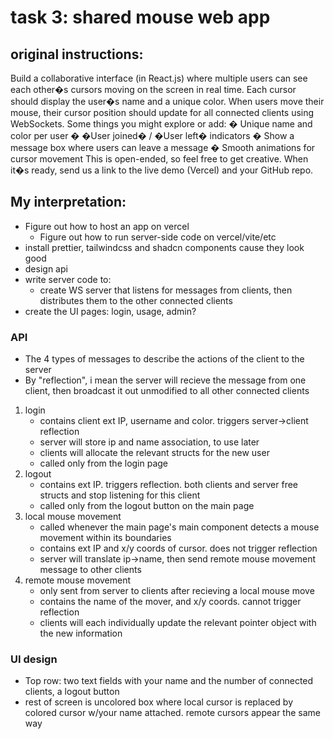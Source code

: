 # task 3: shared mouse web app

## original instructions:

Build a collaborative interface (in React.js) where multiple users can see each other�s cursors moving on the screen in real time. Each cursor should display the user�s name and a unique color.
When users move their mouse, their cursor position should update for all connected clients using WebSockets.
Some things you might explore or add:
� Unique name and color per user
� �User joined� / �User left� indicators
� Show a message box where users can leave a message
� Smooth animations for cursor movement
This is open-ended, so feel free to get creative. When it�s ready, send us a link to the live demo (Vercel) and your GitHub repo.

## My interpretation:

- Figure out how to host an app on vercel
  - Figure out how to run server-side code on vercel/vite/etc
- install prettier, tailwindcss and shadcn components cause they look good
- design api
- write server code to:
  - create WS server that listens for messages from clients, then distributes them to the other connected clients
- create the UI pages: login, usage, admin?

### API

- The 4 types of messages to describe the actions of the client to the server
- By "reflection", i mean the server will recieve the message from one client, then broadcast it out unmodified to all other connected clients

1. login
   - contains client ext IP, username and color. triggers server->client reflection
   - server will store ip and name association, to use later
   - clients will allocate the relevant structs for the new user
   - called only from the login page
2. logout
   - contains ext IP. triggers reflection. both clients and server free structs and stop listening for this client
   - called only from the logout button on the main page
3. local mouse movement
   - called whenever the main page's main component detects a mouse movement within its boundaries
   - contains ext IP and x/y coords of cursor. does not trigger reflection
   - server will translate ip->name, then send remote mouse movement message to other clients
4. remote mouse movement
   - only sent from server to clients after recieving a local mouse move
   - contains the name of the mover, and x/y coords. cannot trigger reflection
   - clients will each individually update the relevant pointer object with the new information

### UI design

- Top row: two text fields with your name and the number of connected clients, a logout button
- rest of screen is uncolored box where local cursor is replaced by colored cursor w/your name attached. remote cursors appear the same way
